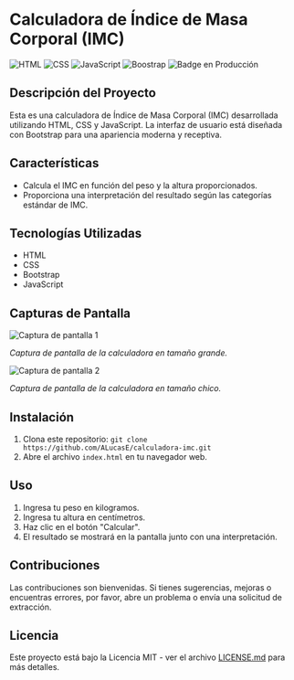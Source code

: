 # Calculadora de Índice de Masa Corporal (IMC)

![HTML](https://img.shields.io/badge/HTML-green)
![CSS](https://img.shields.io/badge/CSS-blue)
![JavaScript](https://img.shields.io/badge/JavaScrip-yellow)
![Boostrap](https://img.shields.io/badge/Boostrap-red)
![Badge en Producción](https://img.shields.io/badge/STATUS-EN%20PRODUCCION-green)

## Descripción del Proyecto

Esta es una calculadora de Índice de Masa Corporal (IMC) desarrollada utilizando HTML, CSS y JavaScript. La interfaz de usuario está diseñada con Bootstrap para una apariencia moderna y receptiva.

## Características

- Calcula el IMC en función del peso y la altura proporcionados.
- Proporciona una interpretación del resultado según las categorías estándar de IMC.

## Tecnologías Utilizadas

- HTML
- CSS
- Bootstrap
- JavaScript

## Capturas de Pantalla

![Captura de pantalla 1](https://raw.githubusercontent.com/ALucasE/caluladora-imc/main/src/img/Captura%20de%20web%2001.png)

_Captura de pantalla de la calculadora en tamaño grande._

![Captura de pantalla 2](https://raw.githubusercontent.com/ALucasE/caluladora-imc/main/src/img/Captura%20de%20web%2002.png)

_Captura de pantalla de la calculadora en tamaño chico._

## Instalación

1. Clona este repositorio: `git clone https://github.com/ALucasE/calculadora-imc.git`
2. Abre el archivo `index.html` en tu navegador web.

## Uso

1. Ingresa tu peso en kilogramos.
2. Ingresa tu altura en centímetros.
3. Haz clic en el botón "Calcular".
4. El resultado se mostrará en la pantalla junto con una interpretación.

## Contribuciones

Las contribuciones son bienvenidas. Si tienes sugerencias, mejoras o encuentras errores, por favor, abre un problema o envía una solicitud de extracción.

## Licencia

Este proyecto está bajo la Licencia MIT - ver el archivo [LICENSE.md](LICENSE.md) para más detalles.
